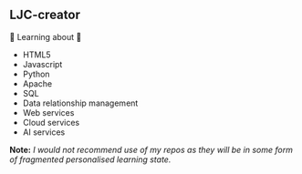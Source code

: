 ## LJC-creator

🌱 Learning about 🌱
* HTML5
* Javascript
* Python
* Apache
* SQL
* Data relationship management
* Web services
* Cloud services
* AI services

**Note:** *I would not recommend use of my repos as they will be in some form of fragmented personalised learning state.*
